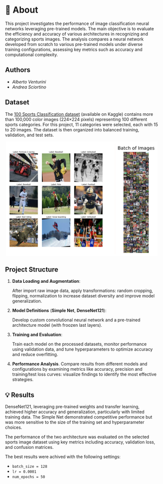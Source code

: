 # 📖 About

This project investigates the performance of image classification neural networks leveraging pre-trained models. The main objective is to evaluate the efficiency and accuracy of various architectures in recognizing and categorizing sports images. The analysis compares a neural network developed from scratch to various pre-trained models under diverse training configurations, assessing key metrics such as accuracy and computational complexity.

## Authors

- *Alberto Venturini*
- *Andrea Sciortino*

## Dataset

The [100 Sports Classification dataset](https://www.kaggle.com/datasets/gpiosenka/sports-classification) (available on Kaggle) contains more than 100,000 color images (224×224 pixels) representing 100 different sports categories. For this project, 11 categories were selected, each with 15 to 20 images. 
The dataset is then organized into balanced training, validation, and test sets.

<div align="center">
  <img src="images/sport_sample.png" alt="Description" width="500"/>
</div>

## Project Structure

1. **Data Loading and Augmentation**:
   
   After import raw image data, apply transformations: random cropping, flipping, normalization
   to increase dataset diversity and improve model generalization.

3. **Model Definitions** (**Simple Net**, **DenseNet121**):

   Develop custom convolutional neural network and a pre-trained architecture model (with froozen last layers).

6. **Training and Evaluation**:

   Train each model on the processed datasets, monitor performance using validation data, and tune hyperparameters to optimize accuracy and reduce overfitting.

8. **Performance Analysis**. Compare results from different models and configurations by examining metrics like accuracy, precision and training/test loss curves: visualize findings to identify the most effective strategies.

## 💡 Results

DenseNet121, leveraging pre-trained weights and transfer learning, achieved higher accuracy and generalization, particularly with limited training data. The Simple Net demonstrated competitive performance but was more sensitive to the size of the training set and hyperparameter choices. 

The performance of the two architecture was evaluated on the selected sports image dataset using key metrics including accuracy, validation loss, and confusion matrices.

The best results were achived with the following settings:

- `batch_size = 128`
- `lr = 0.0001`
- `num_epochs = 50`







